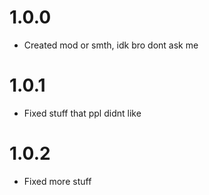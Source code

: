# 1.0.0
- Created mod or smth, idk bro dont ask me
# 1.0.1
- Fixed stuff that ppl didnt like
# 1.0.2
- Fixed more stuff